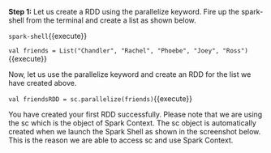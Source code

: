 **Step 1:** Let us create a RDD using the parallelize keyword. Fire up the spark-shell from the terminal and create a list as shown below.

`spark-shell`{{execute}}

`val friends = List("Chandler", "Rachel", "Phoebe", "Joey", "Ross")`{{execute}} 

Now, let us use the parallelize keyword and create an RDD for the list we have created above.

`val friendsRDD = sc.parallelize(friends)`{{execute}} 

You have created your first RDD successfully. Please note that we are using the sc which is the object of Spark Context. The sc object is automatically created when we launch the Spark Shell as shown in the screenshot below. This is the reason we are able to access sc and use Spark Context.
